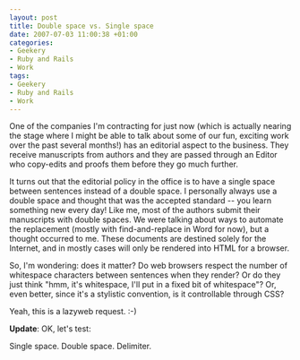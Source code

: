 ```yaml
---
layout: post
title: Double space vs. Single space
date: 2007-07-03 11:00:38 +01:00
categories:
- Geekery
- Ruby and Rails
- Work
tags:
- Geekery
- Ruby and Rails
- Work
---
```

One of the companies I'm contracting for just now (which is actually nearing the stage where I might be able to talk about some of our fun, exciting work over the past several months!) has an editorial aspect to the business.  They receive manuscripts from authors and they are passed through an Editor who copy-edits and proofs them before they go much further.

It turns out that the editorial policy in the office is to have a single space between sentences instead of a double space.  I personally always use a double space and thought that was the accepted standard -- you learn something new every day!  Like me, most of the authors submit their manuscripts with double spaces.  We were talking about ways to automate the replacement (mostly with find-and-replace in Word for now), but a thought occurred to me.  These documents are destined solely for the Internet, and in mostly cases will only be rendered into HTML for a browser.

So, I'm wondering: does it matter?  Do web browsers respect the number of whitespace characters between sentences when they render?  Or do they just think "hmm, it's whitespace, I'll put in a fixed bit of whitespace"?  Or, even better, since it's a stylistic convention, is it controllable through CSS?

Yeah, this is a lazyweb request. :-)

**Update**: OK, let's test:

Single space. Double space.  Delimiter.
